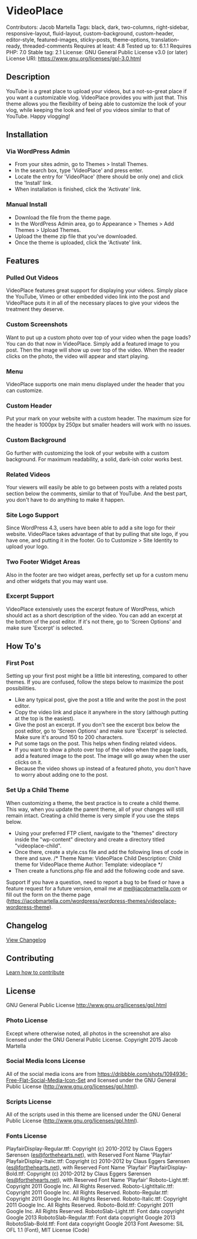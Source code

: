 # VideoPlace
Contributors: Jacob Martella
Tags: black, dark, two-columns, right-sidebar, responsive-layout, fluid-layout, custom-background, custom-header, editor-style, featured-images, sticky-posts, theme-options, translation-ready, threaded-comments
Requires at least: 4.8
Tested up to: 6.1.1
Requires PHP: 7.0
Stable tag: 2.1
License: GNU General Public License v3.0 (or later)
License URI: https://www.gnu.org/licenses/gpl-3.0.html

## Description
YouTube is a great place to upload your videos, but a not-so-great place if you want a customizable vlog. VideoPlace provides you with just that. This theme allows you the flexibility of being able to customize the look of your vlog, while keeping the look and feel of you videos similar to that of YouTube. Happy vlogging!

## Installation
### Via WordPress Admin
- From your sites admin, go to Themes > Install Themes.
- In the search box, type 'VideoPlace' and press enter.
- Locate the entry for 'VideoPlace' (there should be only one) and click the 'Install' link.
- When installation is finished, click the 'Activate' link.

### Manual Install
- Download the file from the theme page.
- In the WordPress Admin area, go to Appearance > Themes > Add Themes > Upload Themes.
- Upload the theme zip file that you've downloaded.
- Once the theme is uploaded, click the 'Activate' link.

## Features
### Pulled Out Videos
VideoPlace features great support for displaying your videos. Simply place the YouTube, Vimeo or other embedded video link into the post and VideoPlace puts it in all of the necessary places to give your videos the treatment they deserve.

### Custom Screenshots
Want to put up a custom photo over top of your video when the page loads? You can do that now in VideoPlace. Simply add a featured image to you post. Then the image will show up over top of the video. When the reader clicks on the photo, the video will appear and start playing.

### Menu
VideoPlace supports one main menu displayed under the header that you can customize.

### Custom Header
Put your mark on your website with a custom header. The maximum size for the header is 1000px by 250px but smaller headers will work with no issues.

### Custom Background
Go further with customizing the look of your website with a custom background. For maximum readability, a solid, dark-ish color works best.

### Related Videos
Your viewers will easily be able to go between posts with a related posts section below the comments, similar to that of YouTube. And the best part, you don't have to do anything to make it happen.

### Site Logo Support
Since WordPress 4.3, users have been able to add a site logo for their website. VideoPlace takes advantage of that by pulling that site logo, if you have one, and putting it in the footer. Go to Customize > Site Identity to upload your logo.

### Two Footer Widget Areas
Also in the footer are two widget areas, perfectly set up for a custom menu and other widgets that you may want use.

### Excerpt Support
VideoPlace extensively uses the excerpt feature of WordPress, which should act as a short description of the video. You can add an excerpt at the bottom of the post editor. If it's not there, go to 'Screen Options' and make sure 'Excerpt' is selected.

## How To's
### First Post
Setting up your first post might be a little bit interesting, compared to other themes. If you are confused, follow the steps below to maximize the post possibilities.
- Like any typical post, give the post a title and write the post in the post editor.
- Copy the video link and place it anywhere in the story (although putting at the top is the easiest).
- Give the post an excerpt. If you don't see the excerpt box below the post editor, go to 'Screen Options' and make sure 'Excerpt' is selected. Make sure it's around 150 to 200 characters.
- Put some tags on the post. This helps when finding related videos.
- If you want to show a photo over top of the video when the page loads, add a featured image to the post. The image will go away when the user clicks on it.
- Because the video shows up instead of a featured photo, you don't have to worry about adding one to the post.

### Set Up a Child Theme
When customizing a theme, the best practice is to create a child theme. This way, when you update the parent theme, all of your changes will still remain intact. Creating a child theme is very simple if you use the steps below.
- Using your preferred FTP client, navigate to the "themes" directory inside the "wp-content" directory and create a directory titled "videoplace-child".
- Once there, create a style.css file and add the following lines of code in there and save.
	/*
	Theme Name: VideoPlace Child
	Description: Child theme for VideoPlace theme
	Author: <Your Name>
	Template: videoplace
	*/
- Then create a functions.php file and add the following code and save.
	<?php function videoplace_child_theme_styles() {
		wp_enqueue_style( 'main_css', get_stylesheet_uri() );
	}
	add_action( 'wp_enqueue_scripts', 'videoplace_child_theme_styles', 10 ); ?>

 Support
If you have a question, need to report a bug to be fixed or have a feature request for a future version, email me at me@jacobmartella.com or fill out the form on the theme page (https://jacobmartella.com/wordpress/wordpress-themes/videoplace-wordpress-theme).

## Changelog
[View Changelog](CHANGELOG.md)

## Contributing
[Learn how to contribute](CONTRIBUTING.md)

## License
GNU General Public License
http://www.gnu.org/licenses/gpl.html

### Photo License
Except where otherwise noted, all photos in the screenshot are also licensed under the GNU General Public License. Copyright 2015 Jacob Martella

### Social Media Icons License
All of the social media icons are from https://dribbble.com/shots/1094936-Free-Flat-Social-Media-Icon-Set and licensed under the GNU General Public License (http://www.gnu.org/licenses/gpl.html).

### Scripts License
All of the scripts used in this theme are licensed under the GNU General Public License (http://www.gnu.org/licenses/gpl.html).

### Fonts License
PlayfairDisplay-Regular.ttf: Copyright (c) 2010-2012 by Claus Eggers Sørensen (es@forthehearts.net), with Reserved Font Name 'Playfair'
PlayfairDisplay-Italic.ttf: Copyright (c) 2010-2012 by Claus Eggers Sørensen (es@forthehearts.net), with Reserved Font Name 'Playfair'
PlayfairDisplay-Bold.ttf: Copyright (c) 2010-2012 by Claus Eggers Sørensen (es@forthehearts.net), with Reserved Font Name 'Playfair'
Roboto-Light.ttf: Copyright 2011 Google Inc. All Rights Reserved.
Roboto-LightItalic.ttf: Copyright 2011 Google Inc. All Rights Reserved.
Roboto-Regular.ttf: Copyright 2011 Google Inc. All Rights Reserved.
Roboto-Italic.ttf: Copyright 2011 Google Inc. All Rights Reserved.
Roboto-Bold.ttf: Copyright 2011 Google Inc. All Rights Reserved.
RobotoSlab-Light.ttf: Font data copyright Google 2013
RobotoSlab-Regular.ttf: Font data copyright Google 2013
RobotoSlab-Bold.ttf: Font data copyright Google 2013
Font Awesome: SIL OFL 1.1 (Font), MIT License (Code)
